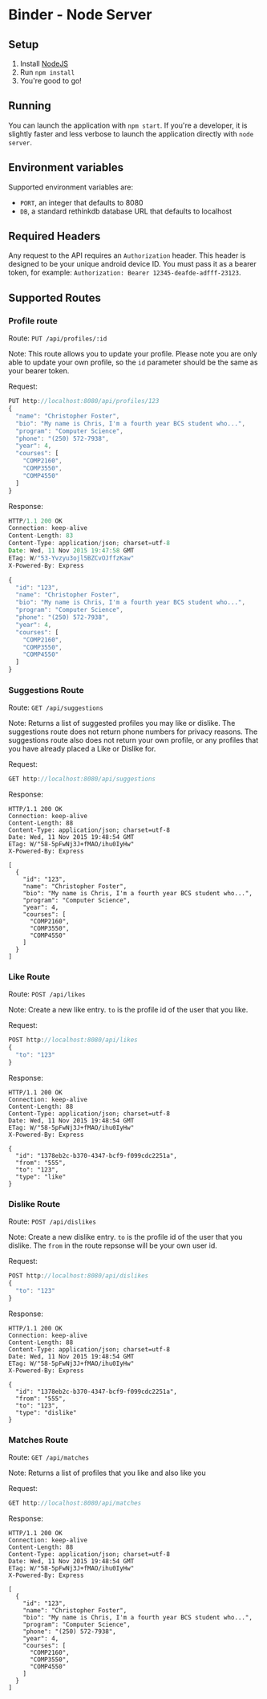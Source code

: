 # Binder - Node Server

## Setup

1. Install [NodeJS](https://nodejs.org/)
2. Run `npm install`
3. You're good to go!

## Running

You can launch the application with `npm start`. If you're a developer, it is slightly faster and less verbose to launch the application directly with `node server`.

## Environment variables

Supported environment variables are:

  * `PORT`, an integer that defaults to 8080
  * `DB`, a standard rethinkdb database URL that defaults to localhost

## Required Headers

Any request to the API requires an `Authorization` header. This header is designed to be your unique android device ID. You must pass it as a bearer token, for example: `Authorization: Bearer 12345-deafde-adfff-23123`.

## Supported Routes

### Profile route

Route: `PUT /api/profiles/:id`

Note: This route allows you to update your profile. Please note you are only able to update your own profile, so the `id` parameter should be the same as your bearer token.

Request:
```javascript
PUT http://localhost:8080/api/profiles/123
{
  "name": "Christopher Foster",
  "bio": "My name is Chris, I'm a fourth year BCS student who...",
  "program": "Computer Science",
  "phone": "(250) 572-7938",
  "year": 4,
  "courses": [
    "COMP2160",
    "COMP3550",
    "COMP4550"
  ]
}
```

Response:
```javascript
HTTP/1.1 200 OK
Connection: keep-alive
Content-Length: 83
Content-Type: application/json; charset=utf-8
Date: Wed, 11 Nov 2015 19:47:58 GMT
ETag: W/"53-Yvzyu3ojl5BZCvOJffzKaw"
X-Powered-By: Express

{
  "id": "123",
  "name": "Christopher Foster",
  "bio": "My name is Chris, I'm a fourth year BCS student who...",
  "program": "Computer Science", 
  "phone": "(250) 572-7938", 
  "year": 4,
  "courses": [
    "COMP2160",
    "COMP3550",
    "COMP4550"
  ]
}
```

### Suggestions Route

Route: `GET /api/suggestions`

Note: Returns a list of suggested profiles you may like or dislike. The suggestions route does not return phone numbers for privacy reasons. The suggestions route also does not return your own profile, or any profiles that you have already placed a Like or Dislike for.

Request:
```javascript
GET http://localhost:8080/api/suggestions
```

Response:
```
HTTP/1.1 200 OK
Connection: keep-alive
Content-Length: 88
Content-Type: application/json; charset=utf-8
Date: Wed, 11 Nov 2015 19:48:54 GMT
ETag: W/"58-5pFwNj3J+fMAO/ihu0IyHw"
X-Powered-By: Express

[
  {
    "id": "123",
    "name": "Christopher Foster",
    "bio": "My name is Chris, I'm a fourth year BCS student who...",
    "program": "Computer Science", 
    "year": 4,
    "courses": [
      "COMP2160",
      "COMP3550",
      "COMP4550"
    ]
  }
]
```

### Like Route

Route: `POST /api/likes`

Note: Create a new like entry. `to` is the profile id of the user that you like.

Request:
```javascript
POST http://localhost:8080/api/likes
{
  "to": "123"
}
```

Response:
```
HTTP/1.1 200 OK
Connection: keep-alive
Content-Length: 88
Content-Type: application/json; charset=utf-8
Date: Wed, 11 Nov 2015 19:48:54 GMT
ETag: W/"58-5pFwNj3J+fMAO/ihu0IyHw"
X-Powered-By: Express

{
  "id": "1378eb2c-b370-4347-bcf9-f099cdc2251a", 
  "from": "555", 
  "to": "123", 
  "type": "like"
}
```

### Dislike Route

Route: `POST /api/dislikes`

Note: Create a new dislike entry. `to` is the profile id of the user that you dislike. The `from` in the route repsonse will be your own user id.

Request:
```javascript
POST http://localhost:8080/api/dislikes
{
  "to": "123"
}
```

Response:
```
HTTP/1.1 200 OK
Connection: keep-alive
Content-Length: 88
Content-Type: application/json; charset=utf-8
Date: Wed, 11 Nov 2015 19:48:54 GMT
ETag: W/"58-5pFwNj3J+fMAO/ihu0IyHw"
X-Powered-By: Express

{
  "id": "1378eb2c-b370-4347-bcf9-f099cdc2251a", 
  "from": "555", 
  "to": "123", 
  "type": "dislike"
}
```

### Matches Route

Route: `GET /api/matches`

Note: Returns a list of profiles that you like and also like you

Request:
```javascript
GET http://localhost:8080/api/matches
```

Response:
```
HTTP/1.1 200 OK
Connection: keep-alive
Content-Length: 88
Content-Type: application/json; charset=utf-8
Date: Wed, 11 Nov 2015 19:48:54 GMT
ETag: W/"58-5pFwNj3J+fMAO/ihu0IyHw"
X-Powered-By: Express

[
  {
    "id": "123",
    "name": "Christopher Foster",
    "bio": "My name is Chris, I'm a fourth year BCS student who...",
    "program": "Computer Science", 
    "phone": "(250) 572-7938", 
    "year": 4,
    "courses": [
      "COMP2160",
      "COMP3550",
      "COMP4550"
    ]
  }
]
```
